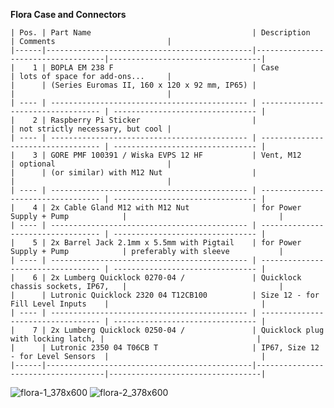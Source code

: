**Flora Case and Connectors**

    | Pos. | Part Name                                    | Description                        | Comments                         |
    |------|----------------------------------------------|------------------------------------|----------------------------------|
    |    1 | BOPLA EM 238 F                               | Case                               | lots of space for add-ons...     |
    |      | (Series Euromas II, 160 x 120 x 92 mm, IP65) |                                    |                                  |
    | ---- | -------------------------------------------- | ---------------------------------- | -------------------------------- |
    |    2 | Raspberry Pi Sticker                         |                                    | not strictly necessary, but cool |
    | ---- | -------------------------------------------- | ---------------------------------- | -------------------------------- |
    |    3 | GORE PMF 100391 / Wiska EVPS 12 HF           | Vent, M12                          | optional                         |
    |      | (or similar) with M12 Nut                    |                                    |                                  |
    | ---- | -------------------------------------------- | ---------------------------------- | -------------------------------- |
    |    4 | 2x Cable Gland M12 with M12 Nut              | for Power Supply + Pump            |                                  |
    | ---- | -------------------------------------------- | ---------------------------------- | -------------------------------- |
    |    5 | 2x Barrel Jack 2.1mm x 5.5mm with Pigtail    | for Power Supply + Pump            | preferably with sleeve           |
    | ---- | -------------------------------------------- | ---------------------------------- | -------------------------------- |
    |    6 | 2x Lumberg Quicklock 0270-04 /               | Quicklock chassis sockets, IP67,   |                                  |
    |      | Lutronic Quicklock 2320 04 T12CB100          | Size 12 - for Fill Level Inputs    |                                  |
    | ---- | -------------------------------------------- | ---------------------------------- | -------------------------------- |
    |    7 | 2x Lumberg Quicklock 0250-04 /               | Quicklock plug with locking latch, |                                  |
    |      | Lutronic 2350 04 T06CB T                     | IP67, Size 12 - for Level Sensors  |                                  |
    |------|----------------------------------------------|------------------------------------|----------------------------------|


![flora-1_378x600](https://user-images.githubusercontent.com/83612361/120393350-11d6c100-c332-11eb-886f-05e0dc835345.jpg)      ![flora-2_378x600](https://user-images.githubusercontent.com/83612361/120393360-1602de80-c332-11eb-8fc3-170775b36138.jpg)

